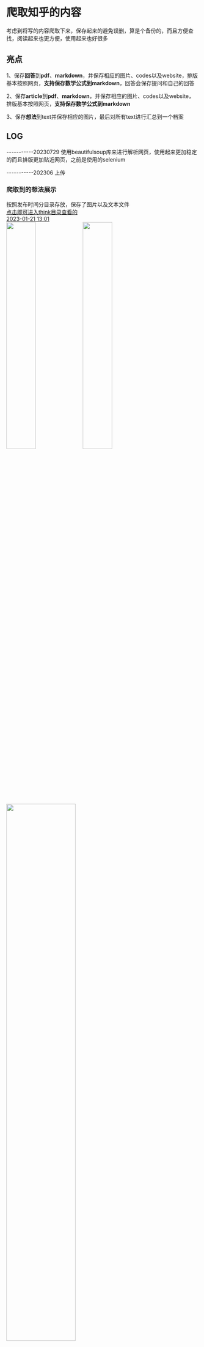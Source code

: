 # 爬取知乎的内容
考虑到将写的内容爬取下来，保存起来的避免误删，算是个备份的，而且方便查找，阅读起来也更方便，使用起来也好很多 <br>
 
## 亮点
1、保存**回答**到**pdf**、**markdown**，并保存相应的图片、codes以及website，排版基本按照网页，**支持保存数学公式到markdown**，回答会保存提问和自己的回答<br>

2、保存**article**到**pdf**、**markdown**，并保存相应的图片、codes以及website，排版基本按照网页，**支持保存数学公式到markdown**<br>

3、保存**想法**到text并保存相应的图片，最后对所有text进行汇总到一个档案<br>

## LOG
-----------20230729 使用beautifulsoup库来进行解析网页，使用起来更加稳定的而且排版更加贴近网页，之前是使用的selenium

-----------202306 上传

### 爬取到的想法展示
按照发布时间分目录存放，保存了图片以及文本文件<br>
<a href="./think">点击即可进入think目录查看的</a><br>
<a href="https://www.zhihu.com/pin/1600115571529302017">2023-01-21 13:01</a><br>
<img src="./showimg/think1.png" width="39%"/> <img src="./showimg/think2.png" width="39%"/> <img src="./showimg/think3.png" width="60%"/><br>

### 爬取到的article展示
<a href="./article">点击即可进入article目录查看的</a><br>
每篇article都附带了修改时间和IP属地<br>
<img src="./showimg/article1.png" width="60%"/>

<span style="color:#7a3e9d;"><b>保存到Markdown格式的数学公式、codes和图片</b></span><br>
<a href="https://zhuanlan.zhihu.com/p/622433720">泰勒公式推导方式</a> <br>
<a href="https://zhuanlan.zhihu.com/p/605710105">c++_set运算符重载</a><br>
<img src="./showimg/article2.png" width="39%"/><img src="./showimg/article4.png" width="39%"/><br>

<span style="color:#7a3e9d;"><b>保存到PDF格式的，标题下面是网址</b></span><br>
<img src="./showimg/article3.png" width="39%"/><img src="./showimg/article5.png" width="39%"/><br>

### 爬取到的回答展示
<a href="./answer">点击即可进入answer目录查看的</a><br>
每篇回答也附带了修改时间和IP属地<br>

<span style="color:#7a3e9d;"><b>保存到Markdown格式的数学公式、codes和图片</b></span><br>
<a href="https://www.zhihu.com/question/605881267/answer/3075609886">矩阵A正定，证A的逆矩阵和伴随矩阵也正定</a> <br>
<a href="https://www.zhihu.com/question/30315894/answer/3089595368">Visual_Studio_Code_怎么编写运行_C、C++_程序</a><br>
<img src="./showimg/answer1.png" width="39%"/><img src="./showimg/answer2.png" width="60%"/><br>

<span style="color:#7a3e9d;"><b>保存到PDF格式的，标题下面是网址</b></span><br>
<img src="./showimg/answer3.png" width="39%"/><img src="./showimg/answer4.png" width="39%"/><br>

## 环境以及安装
**win10** **python** <br>
1、点击下面这个网页，安装miniconda也就是安装python，下载好以后安装即可，在安装时需要加入到系统环境变量，勾选下图第二个框即可。 <br>[https://mirrors.tuna.tsinghua.edu.cn/anaconda/miniconda/Miniconda3-py310_23.3.1-0-Windows-x86_64.exe](https://mirrors.tuna.tsinghua.edu.cn/anaconda/miniconda/Miniconda3-py310_23.3.1-0-Windows-x86_64.exe)<br>
 <img src="./showimg/miniconda.png" width="60%"/><br>
2、接着需要修改python安装的路径，将msedgedriver\\.condarc这个档案放到根目录`C:\Users\username`即可，另外再打开一个cmd或者PowerShell<br>
运行`conda clean -i`输入`Y`即可，此时Python已经可以使用了<br>
<img src="./showimg/condarc.png" width="26%"/> <br>
3、安装Python相关的调用库，另外再打开一个cmd或者PowerShell，运行<br>
<code>cd C:\Users\usrname\zhihu<br>
pip install -r .\requirement.txt</code><br>

## 使用
### 1、登录
运行以下内容，这一步是**手动**操作，需要人工输入账号和密码，然后点击登录就行，登录以后会自动保存好cookie，以后爬取时就不用重复登录了，保存的cookie在这个目录的**cookie**，产生的档案是**cookie_zhihu.pkl**<br>
 <h3><code><b style="color:#7a3e9d;">python.exe crawler.py </b></code></h3>
<span style="color:#7a3e9d;">运行以后会弹出一个浏览器，自动打开知乎页面以后就可以开始登录，下图所示就是登录页面，两类登录方式都可以，只要能登录就行，<a style="color:black;"><b>点击登录以后，不要再操作页面，键盘或鼠标都不可以，登录时间默认给了130s时间，130秒以后会自动退出，然后查看目录cookie是否保存好cookie_zhihu.pkl，保存好就可以开始爬取了。</b></a></span>
<br>
<img src="./showimg/login.png" width="29%"/>

### 2、每项单独爬取 <br>
爬取一旦开始就自动运行了，爬取窗口一般不能最小化，可以做其他事情的 <br>
**爬取知乎想法**  <br>

默认的爬取每篇想法的睡眠时间是 **6s*图片的数量** 以上 <br>
`
python.exe crawler.py --think
`

**爬取知乎回答** <br>
默认的爬取每篇回答的睡眠时间是**16s**以上，这边实际爬取耗时平均是每篇 **30s**每个图片需要6s, --MarkDown控制是否保存markdown格式的网页内容 <br>

若是PDF看起来版式太大，调小参数就可以printop.scale，不是特殊情况一般不用调整

`
python.exe crawler.py --answer --MarkDown
`

**爬取知乎的article**   <br>
默认的爬取每篇article的睡眠时间是**16s**以上，这边实际爬取130多篇，耗时平均是每篇 **33.096s**每个图片需要6s  <br>

`
python.exe crawler.py --article --MarkDown
`

### 3、三项一起爬取的   <br>
`
python.exe crawler.py --think --article --answer --MarkDown
`

### 又发布了一篇，只爬取写的这篇
第一次可以全部爬取，等所有article或者回答或者想法都已经爬取好以后，此时若是又写了一篇或者几篇，而且想爬取到本地，可以将<b>article/article.txt</b>这个档案重命名到<b>article/article_2023_06_20.txt</b>，或者重命名answer.txt，然后将写好的article或者回答的网址和标题按照之前档案的格式再create一个article.txt/answer.txt档案，运行爬取程序就可以了的，想法会跳过已经爬取好的时间，所以可以按照上面的方式运行，此时只会爬取article.txt/answer.txt的网址<img src="./showimg/add1.png" width="90%"/>
<br>
若是过了很长时间，发布了很多篇，此时一篇一篇加入不太方便，可以直接将<b>article/article.txt</b>这个档案重命名到<b>article/article_2023_06_20.txt</b>，或者重命名answer.txt，然后运行爬取程序即可，上面提到了已经爬取过的不会重复爬取，所以实际只会爬取最近写好的article或者回答，想法则会直接跳过已经爬取的内容。

### 目录
<b>think</b>：该目录存放爬取到的想法内容<br>
<b>article</b>：该目录存放article的website以及爬取到的内容<br>
<b>answer</b>：该目录存放回答的website以及爬取到的内容<br>

### 注意
1、需要较好的网速，本机网速测验是下载100Mbps，上传60Mbps，低点也可以的，不是太慢太卡就行[https://www.speedtest.cn/](https://www.speedtest.cn/)<br>
2、爬取时设置了睡眠时间, 避免给知乎服务器带来太大压力，可以日间调试好，然后深夜运行爬取人少, 给其他小伙伴更好的用户体验, 避免知乎顺着网线过来找人，默认**6**s<br>
3、若是一直停在登录页面，可能是之前保存的cookie失效了，需要再次登录保存cookie

### blogs
[https://www.aliyundrive.com/s/NikyVRJq8JV   阿里云分享的](https://www.aliyundrive.com/s/NikyVRJq8JV) `提取  0h3l` <br>
[爬取知乎发布的想法和文篇和回答](https://zhuanlan.zhihu.com/p/641141948)<br>
[爬取CSDN发布的文篇](https://zhuanlan.zhihu.com/p/641140892)<br>
[https://zoujiu.blog.csdn.net/article/details/131514422](https://zoujiu.blog.csdn.net/article/details/131514422)<br>
[https://zoujiu.blog.csdn.net/article/details/131521909](https://zoujiu.blog.csdn.net/article/details/131521909)<br>
